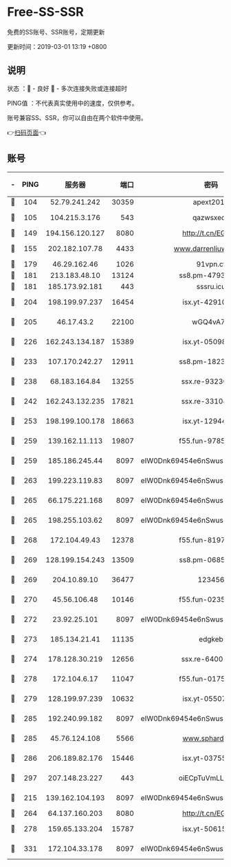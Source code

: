 # Free-SS-SSR

免费的SS账号、SSR账号，定期更新

更新时间：2019-03-01 13:19 +0800

## 说明

状态     ：🙂 - 良好 🙁 - 多次连接失败或连接超时

PING值   ：不代表真实使用中的速度，仅供参考。

账号兼容SS、SSR，你可以自由在两个软件中使用。

👉[扫码页面](https://liesauer.github.io/free-ss-ssr.github.io/)👈

## 账号

|-|PING|服务器|端口|密码|加密方式|区域|
|:----:|:----:|:-----:|-----:|:----:|:----:|:----:|
|🙂|104|52.79.241.242|30359|apext2019|chacha20|KR|
|🙂|105|104.215.3.176|543|qazwsxedc|aes-256-gcm|JP|
|🙂|149|194.156.120.127|8080|http://t.cn/EGJIyrl|rc4-md5|RU|
|🙂|155|202.182.107.78|4433|www.darrenliuwei.com|aes-256-cfb|JP|
|🙂|179|46.29.162.46|1026|91vpn.cf|rc4-md5|RU|
|🙂|181|213.183.48.10|13124|ss8.pm-47930159|rc4-md5|RU|
|🙂|181|185.173.92.181|443|sssru.icu|rc4-md5|RU|
|🙂|204|198.199.97.237|16454|isx.yt-42910479|aes-256-cfb|US|
|🙂|205|46.17.43.2|22100|wGQ4vA7D|aes-256-gcm|RU|
|🙂|226|162.243.134.187|15389|isx.yt-05098936|aes-256-cfb|US|
|🙂|233|107.170.242.27|12911|ss8.pm-18239043|aes-256-cfb|US|
|🙂|238|68.183.164.84|13255|ssx.re-93230517|aes-256-cfb|US|
|🙂|242|162.243.132.235|17821|ssx.re-33104069|aes-256-cfb|US|
|🙂|253|198.199.100.178|18663|isx.yt-12944812|aes-256-cfb|US|
|🙂|259|139.162.11.113|19807|f55.fun-97859727|aes-256-cfb|SG|
|🙂|259|185.186.245.44|8097|eIW0Dnk69454e6nSwuspv9DmS201tQ0D|aes-256-cfb|NL|
|🙂|263|199.223.119.83|8097|eIW0Dnk69454e6nSwuspv9DmS201tQ0D|aes-256-cfb|US|
|🙂|265|66.175.221.168|8097|eIW0Dnk69454e6nSwuspv9DmS201tQ0D|aes-256-cfb|US|
|🙂|265|198.255.103.62|8097|eIW0Dnk69454e6nSwuspv9DmS201tQ0D|aes-256-cfb|US|
|🙂|268|172.104.49.43|12378|f55.fun-81974133|aes-256-cfb|SG|
|🙂|269|128.199.154.243|13509|ss8.pm-06850813|aes-256-cfb|SG|
|🙂|269|204.10.89.10|36477|123456|aes-256-cfb|US|
|🙂|270|45.56.106.48|10146|f55.fun-02359224|aes-256-cfb|US|
|🙂|272|23.92.25.101|8097|eIW0Dnk69454e6nSwuspv9DmS201tQ0D|aes-256-cfb|US|
|🙂|273|185.134.21.41|11135|edgkeb|aes-256-cfb|GB|
|🙂|274|178.128.30.219|12656|ssx.re-64001982|aes-256-cfb|SG|
|🙂|278|172.104.6.17|11047|f55.fun-01756679|aes-256-cfb|US|
|🙂|279|128.199.97.239|10632|isx.yt-05507279|aes-256-cfb|SG|
|🙂|285|192.240.99.182|8097|eIW0Dnk69454e6nSwuspv9DmS201tQ0D|aes-256-cfb|US|
|🙂|285|45.76.124.108|5566|www.sphard.com|aes-256-cfb|AU|
|🙂|286|206.189.82.176|15446|isx.yt-03755202|aes-256-cfb|SG|
|🙂|297|207.148.23.227|443|oiECpTuVmLLxk4Ts|aes-256-cfb|US|
|🙂|215|139.162.104.193|8097|eIW0Dnk69454e6nSwuspv9DmS201tQ0D|aes-256-cfb|JP|
|🙂|264|64.137.160.203|8080|http://t.cn/EGJIyrl|rc4-md5|CA|
|🙂|278|159.65.133.204|15787|isx.yt-50615050|aes-256-cfb|SG|
|🙂|331|172.104.33.178|8097|eIW0Dnk69454e6nSwuspv9DmS201tQ0D|aes-256-cfb|SG|
